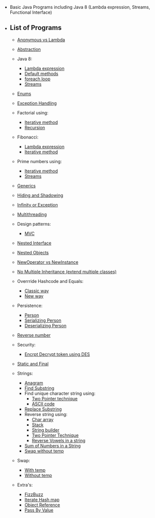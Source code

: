 * Basic Java Programs including Java 8 (Lambda expression, Streams, Functional Interface)
* ## List of Programs

  * [Anonymous vs Lambda](https://github.com/pratham87/BasicJavaPrograms/tree/master/src/main/java/anonymousVsLambda)
  
  * [Abstraction](https://github.com/pratham87/BasicJavaPrograms/tree/master/src/main/java/abstraction)
  
  * Java 8:
    * [Lambda expression](https://github.com/pratham87/BasicJavaPrograms/tree/master/src/main/java/lambdaExpressionExamples)
    * [Default methods](https://github.com/pratham87/BasicJavaPrograms/tree/master/src/main/java/defaultMethodsJava8)
    * [foreach loop](https://github.com/pratham87/BasicJavaPrograms/tree/master/src/main/java/java8foreachExamples)
    * [Streams](https://github.com/pratham87/BasicJavaPrograms/tree/master/src/main/java/streamsJava8)
  
  * [Enums](https://github.com/pratham87/BasicJavaPrograms/tree/master/src/main/java/enumsExample)
  
  * [Exception Handling](https://github.com/pratham87/BasicJavaPrograms/tree/master/src/main/java/exceptionHandling)
  
  * Factorial using:
    * [Iterative method](https://github.com/pratham87/BasicJavaPrograms/blob/master/src/main/java/factorial/Factorial.java)
    * [Recursion](https://github.com/pratham87/BasicJavaPrograms/blob/master/src/main/java/factorial/FactorialUsingRecursion.java)
  
  * Fibonacci:
    * [Lambda expression](https://github.com/pratham87/BasicJavaPrograms/blob/master/src/main/java/fibonacciUsingLambda/Fibonacci.java)
    * [Iterative method](https://github.com/pratham87/BasicJavaPrograms/blob/master/src/main/java/fibonacciUsingLambda/FibonacciIterativeWay.java)
  
  * Prime numbers using:
    * [Iterative method](https://github.com/pratham87/BasicJavaPrograms/blob/master/src/main/java/generatePrimeNumbers/GeneratePrimeNumbersExample.java)
    * [Streams](https://github.com/pratham87/BasicJavaPrograms/blob/master/src/main/java/generatePrimeNumbers/PrimeNumberUsingStream.java)
  
  * [Generics](https://github.com/pratham87/BasicJavaPrograms/tree/master/src/main/java/genericExample)
  
  * [Hiding and Shadowing](https://github.com/pratham87/BasicJavaPrograms/blob/master/src/main/java/hidingAndShadowing/Parent.java)
  
  * [Infinity or Exception](https://github.com/pratham87/BasicJavaPrograms/tree/master/src/main/java/infinityOrException)
  
  * [Multithreading](https://github.com/pratham87/BasicJavaPrograms/blob/master/src/main/java/multithreading/RunnableDemo.java)
  
  * Design patterns:
    * [MVC](https://github.com/pratham87/BasicJavaPrograms/tree/master/src/main/java/mvcDesignPattern)
  
  * [Nested Interface](https://github.com/pratham87/BasicJavaPrograms/tree/master/src/main/java/nestedInterface)
  
  * [Nested Objects](https://github.com/pratham87/BasicJavaPrograms/tree/master/src/main/java/nestedObjects)
  
  * [NewOperator vs NewInstance](https://github.com/pratham87/BasicJavaPrograms/tree/master/src/main/java/newOperatorVSnewInstance)
  
  * [No Multiple Inheritance (extend multiple classes)](https://github.com/pratham87/BasicJavaPrograms/tree/master/src/main/java/noMultipleInheritance)
  
  * Overrride Hashcode and Equals:
    * [Classic way](https://github.com/pratham87/BasicJavaPrograms/blob/master/src/main/java/overrrideHashcodeAndEquals/UserClassicWay.java)
    * [New way](https://github.com/pratham87/BasicJavaPrograms/blob/master/src/main/java/overrrideHashcodeAndEquals/UserNewWay.java)
  
  * Persistence:
    * [Person](https://github.com/pratham87/BasicJavaPrograms/blob/master/src/main/java/persistence/Person.java)
    * [Serializing Person](https://github.com/pratham87/BasicJavaPrograms/blob/master/src/main/java/persistence/SerializePerson.java)
    * [Deserializing Person](https://github.com/pratham87/BasicJavaPrograms/blob/master/src/main/java/persistence/DeserializePerson.java)
  
  * [Reverse number](https://github.com/pratham87/BasicJavaPrograms/blob/master/src/main/java/reverseNumber/ReverseNumber.java)
  
  * Security:
    * [Encrpt Decrypt token using DES](https://github.com/pratham87/BasicJavaPrograms/blob/master/src/main/java/security/EncDecrypter.java)
  
  * [Static and Final](https://github.com/pratham87/BasicJavaPrograms/tree/master/src/main/java/staticAndFinal)
  
  * Strings:
    * [Anagram](https://github.com/pratham87/BasicJavaPrograms/blob/master/src/main/java/strings/Anagram.java)
    * [Find Substring](https://github.com/pratham87/BasicJavaPrograms/blob/master/src/main/java/strings/FindSubString.java)
    * Find unique character string using:
      * [Two Pointer technique](https://github.com/pratham87/BasicJavaPrograms/blob/master/src/main/java/strings/FindUniqueCharacterStringUsing2Pointer.java)
      * [ASCII code](https://github.com/pratham87/BasicJavaPrograms/blob/master/src/main/java/strings/FindUniqueCharacterStringUsingASCIIcode.java)
    * [Replace Substring](https://github.com/pratham87/BasicJavaPrograms/blob/master/src/main/java/strings/ReplaceSubstring.java)
    * Reverse string using:
      * [Char array](https://github.com/pratham87/BasicJavaPrograms/blob/master/src/main/java/strings/ReverseStringUsingCharArray.java)
      * [Stack](https://github.com/pratham87/BasicJavaPrograms/blob/master/src/main/java/strings/ReverseStringUsingStack.java)
      * [String builder](https://github.com/pratham87/BasicJavaPrograms/blob/master/src/main/java/strings/ReverseStringUsingStringBuilder.java)
      * [Two Pointer Technique](https://github.com/pratham87/BasicJavaPrograms/blob/master/src/main/java/strings/ReverseStringUsingTwoPointerTechnique.java)
      * [Reverse Vowels in a string](https://github.com/pratham87/BasicJavaPrograms/blob/master/src/main/java/strings/ReverseVowelsInAString.java)
    * [Sum of Numbers in a String](https://github.com/pratham87/BasicJavaPrograms/blob/master/src/main/java/strings/SumOfNumbersInString.java)
    * [Swap without temp](https://github.com/pratham87/BasicJavaPrograms/blob/master/src/main/java/swap/SwapStringsWithoutTemp.java)
  
  * Swap:
    * [With temp](https://github.com/pratham87/BasicJavaPrograms/blob/master/src/main/java/swap/SwapNumbersWithTemp.java)
    * [Without temp](https://github.com/pratham87/BasicJavaPrograms/blob/master/src/main/java/swap/SwapNumbersWithoutTemp.java)
  
  * Extra's:
    * [FizzBuzz](https://github.com/pratham87/BasicJavaPrograms/blob/master/src/main/java/extras/FizzBuzz.java)
    * [Iterate Hash map](https://github.com/pratham87/BasicJavaPrograms/blob/master/src/main/java/extras/IterateHashMap.java)
    * [Object Reference](https://github.com/pratham87/BasicJavaPrograms/blob/master/src/main/java/extras/ObjectReference.java)
    * [Pass By Value](https://github.com/pratham87/BasicJavaPrograms/blob/master/src/main/java/extras/PassByValue.java)
